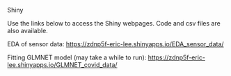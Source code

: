 Shiny

Use the links below to access the Shiny webpages. Code and csv files are also available.

EDA of sensor data: https://zdnp5f-eric-lee.shinyapps.io/EDA_sensor_data/

Fitting GLMNET model (may take a while to run): https://zdnp5f-eric-lee.shinyapps.io/GLMNET_covid_data/
